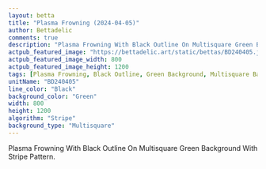 ```yaml
---
layout: betta
title: "Plasma Frowning (2024-04-05)"
author: Bettadelic
comments: true
description: "Plasma Frowning With Black Outline On Multisquare Green Background With Stripe Pattern."
actpub_featured_image: "https://bettadelic.art/static/bettas/BD240405.jpg"
actpub_featured_image_width: 800
actpub_featured_image_height: 1200
tags: [Plasma Frowning, Black Outline, Green Background, Multisquare Background Pattern, Stripe Pattern, April 2024]
unitName: "BD240405"
line_color: "Black"
background_color: "Green"
width: 800
height: 1200
algorithm: "Stripe"
background_type: "Multisquare"
---
```


Plasma Frowning With Black Outline On Multisquare Green Background With Stripe Pattern.
